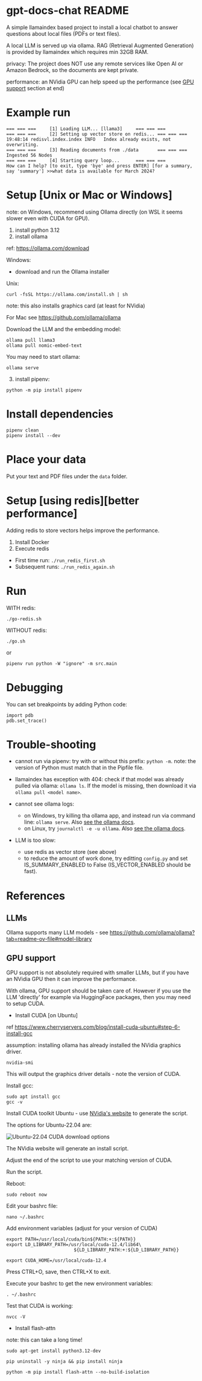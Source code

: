 # gpt-docs-chat README

A simple llamaindex based project to install a local chatbot to answer questions about local files (PDFs or text files).

A local LLM is served up via ollama.
RAG (Retrieval Augmented Generation) is provided by llamaindex which requires min 32GB RAM.

privacy: The project does NOT use any remote services like Open AI or Amazon Bedrock, so the documents are kept private.

performance: an NVidia GPU can help speed up the performance (see [GPU support](#gpu-support) section at end)

# Example run

```
=== === ===     [1] Loading LLM... [llama3]     === === ===
=== === ===     [2] Setting up vector store on redis... === === ===
19:48:14 redisvl.index.index INFO   Index already exists, not overwriting.
=== === ===     [3] Reading documents from ./data       === === ===
Ingested 56 Nodes
=== === ===     [4] Starting query loop...      === === ===
How can I help? [to exit, type 'bye' and press ENTER] [for a summary, say 'summary'] >>what data is available for March 2024?
```

# Setup [Unix or Mac or Windows]

note: on Windows, recommend using Ollama directly (on WSL it seems slower even with CUDA for GPU).

1. install python 3.12
2. install ollama

ref: https://ollama.com/download

Windows:

- download and run the Ollama installer

Unix:

```
curl -fsSL https://ollama.com/install.sh | sh
```

note: this also installs graphics card (at least for NVidia)

For Mac see https://github.com/ollama/ollama

Download the LLM and the embedding model:

```
ollama pull llama3
ollama pull nomic-embed-text
```

You may need to start ollama:

```
ollama serve
```

3. install pipenv:

```
python -m pip install pipenv
```

# Install dependencies

```
pipenv clean
pipenv install --dev
```

# Place your data

Put your text and PDF files under the `data` folder.

# Setup [using redis][better performance]

Adding redis to store vectors helps improve the performance.

1. Install Docker
2. Execute redis

- First time run: `./run_redis_first.sh`
- Subsequent runs: `./run_redis_again.sh`

# Run

WITH redis:

```
./go-redis.sh
```

WITHOUT redis:

```
./go.sh
```

or

```
pipenv run python -W "ignore" -m src.main
```

# Debugging

You can set breakpoints by adding Python code:

```
import pdb
pdb.set_trace()
```

# Trouble-shooting

- cannot run via pipenv: try with or without this prefix: `python -m`. note: the version of Python must match that in the Pipfile file.
- llamaindex has exception with 404: check if that model was already pulled via ollama: `ollama ls`. If the model is missing, then download it via `ollama pull <model name>`.

- cannot see ollama logs:
  - on Windows, try killing tha ollama app, and instead run via command line: `ollama serve`.  Also [see the ollama docs](https://github.com/ollama/ollama/blob/main/docs/windows.md).
  - on Linux, try `journalctl -e -u ollama`.  Also [see the ollama docs](https://github.com/ollama/ollama/blob/main/docs/linux.md).

- LLM is too slow:
  - use redis as vector store (see above)
  - to reduce the amount of work done, try editting `config.py` and set IS_SUMMARY_ENABLED to False (IS_VECTOR_ENABLED should be fast).

# References

## LLMs

Ollama supports many LLM models - see https://github.com/ollama/ollama?tab=readme-ov-file#model-library

## GPU support

GPU support is not absolutely required with smaller LLMs, but if you have an NVidia GPU then it can improve the performance.

With ollama, GPU support should be taken care of. However if you use the LLM 'directly' for example via HuggingFace packages, then you may need to setup CUDA.

- Install CUDA [on Ubuntu]

ref https://www.cherryservers.com/blog/install-cuda-ubuntu#step-6-install-gcc

assumption: installing ollama has already installed the NVidia graphics driver.

```
nvidia-smi
```

This will output the graphics driver details - note the version of CUDA.

Install gcc:

```
sudo apt install gcc
gcc -v
```

Install CUDA toolkit Ubuntu - use [NVidia's website](https://developer.nvidia.com/cuda-downloads?target_os=Linux&target_arch=x86_64&Distribution=Ubuntu&target_version=22.04&target_type=deb_network) to generate the script.

The options for Ubuntu-22.04 are:

![Ubuntu-22.04 CUDA download options](./images/nvidia-download-options--Ubuntu_22_04.png)

The NVidia website will generate an install script.

Adjust the end of the script to use your matching version of CUDA.

Run the script.

Reboot:

```
sudo reboot now
```

Edit your bashrc file:

```
nano ~/.bashrc
```

Add environment variables (adjust for your version of CUDA)

```
export PATH=/usr/local/cuda/bin${PATH:+:${PATH}}
export LD_LIBRARY_PATH=/usr/local/cuda-12.4/lib64\
                         ${LD_LIBRARY_PATH:+:${LD_LIBRARY_PATH}}

export CUDA_HOME=/usr/local/cuda-12.4
```

Press CTRL+O, save, then CTRL+X to exit.

Execute your bashrc to get the new environment variables:

```
. ~/.bashrc
```

Test that CUDA is working:

```
nvcc -V
```


- Install flash-attn

note: this can take a long time!

```
sudo apt-get install python3.12-dev

pip uninstall -y ninja && pip install ninja

python -m pip install flash-attn --no-build-isolation
```
